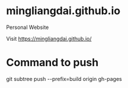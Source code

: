 # mingliangdai.github.io

Personal Website

Visit https://mingliangdai.github.io/

# Command to push

git subtree push --prefix=build origin gh-pages
